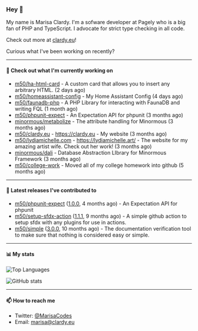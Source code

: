 ### Hey 👋

My name is Marisa Clardy. I'm a sofware developer at Pagely who is a big fan of PHP and TypeScript. I advocate for strict type checking in all code.

Check out more at [clardy.eu](https://clardy.eu)!

Curious what I've been working on recently?

---

#### 👷  Check out what I'm currently working on

- [m50/ha-html-card](https://github.com/m50/ha-html-card) - A custom card that allows you to insert any arbitrary HTML. (2 days ago)
- [m50/homeassistant-config](https://github.com/m50/homeassistant-config) - My Home Assistant Config (4 days ago)
- [m50/faunadb-php](https://github.com/m50/faunadb-php) - A PHP Library for interacting with FaunaDB and writing FQL (1 month ago)
- [m50/phpunit-expect](https://github.com/m50/phpunit-expect) - An Expectation API for phpunit (3 months ago)
- [minormous/metabolize](https://github.com/minormous/metabolize) - The attribute handling for Minormous (3 months ago)
- [m50/clardy.eu](https://github.com/m50/clardy.eu) - https://clardy.eu - My website (3 months ago)
- [m50/lydiamichelle.com](https://github.com/m50/lydiamichelle.com) - https://lydiamichelle.art/ - The website for my amazing artist wife. Check out her work! (3 months ago)
- [minormous/dali](https://github.com/minormous/dali) - Database Abstraction LIbrary for Minormous Framework (3 months ago)
- [m50/college-work](https://github.com/m50/college-work) - Moved all of my college homework into github (5 months ago)

---

#### 🔭  Latest releases I've contributed to

- [m50/phpunit-expect](https://github.com/m50/phpunit-expect) ([1.0.0](https://github.com/m50/phpunit-expect/releases/tag/1.0.0), 4 months ago) - An Expectation API for phpunit
- [m50/setup-sfdx-action](https://github.com/m50/setup-sfdx-action) ([1.1.1](https://github.com/m50/setup-sfdx-action/releases/tag/1.1.1), 9 months ago) - A simple github action to setup sfdx with any plugins for use in actions.
- [m50/simple](https://github.com/m50/simple) ([3.0.0](https://github.com/m50/simple/releases/tag/3.0.0), 10 months ago) - The documentation verification tool to make sure that nothing is considered easy or simple.

---

#### 📊  My stats

![Top Languages](https://github-readme-stats.vercel.app/api/top-langs/?username=m50&hide=javascript,css,html&layout=compact&langs_count=8)

![GitHub stats](https://github-readme-stats.vercel.app/api?username=m50&count_private=1&show_icons=true)

---

#### 📫  How to reach me

- Twitter: [@MarisaCodes](https://twitter.com/MarisaCodes)
- Email: [marisa@clardy.eu](mailto://marisa@clardy.eu)
